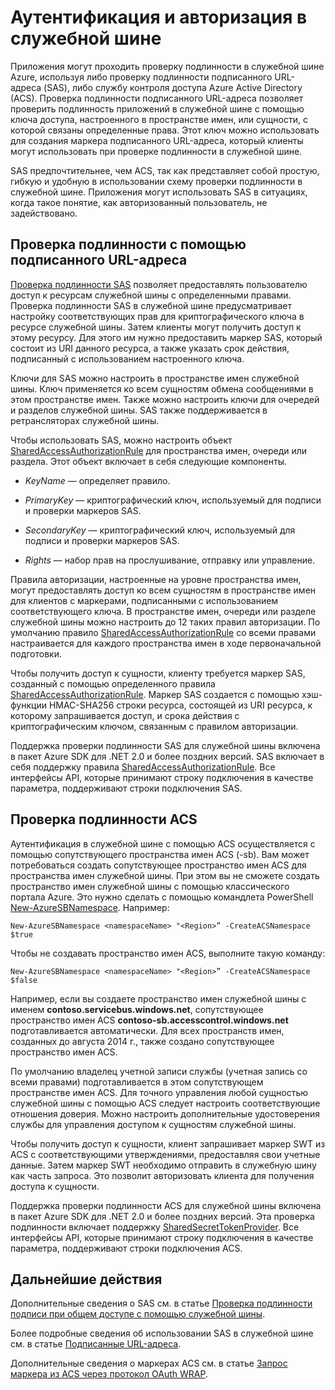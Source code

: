 <properties 
    pageTitle="Проверка подлинности и авторизация в служебной шин | Microsoft Azure"
    description="Общие сведения о проверке подлинности подписанного URL-адреса (SAS)."
    services="service-bus"
    documentationCenter="na"
    authors="sethmanheim"
    manager="timlt"
    editor="" />
<tags 
    ms.service="service-bus"
    ms.devlang="na"
    ms.topic="article"
    ms.tgt_pltfrm="na"
    ms.workload="na"
    ms.date="06/22/2016"
    ms.author="sethm" />

# Аутентификация и авторизация в служебной шине

Приложения могут проходить проверку подлинности в служебной шине Azure, используя либо проверку подлинности подписанного URL-адреса (SAS), либо службу контроля доступа Azure Active Directory (ACS). Проверка подлинности подписанного URL-адреса позволяет проверить подлинность приложений в служебной шине с помощью ключа доступа, настроенного в пространстве имен, или сущности, с которой связаны определенные права. Этот ключ можно использовать для создания маркера подписанного URL-адреса, который клиенты могут использовать при проверке подлинности в служебной шине.

SAS предпочтительнее, чем ACS, так как представляет собой простую, гибкую и удобную в использовании схему проверки подлинности в служебной шине. Приложения могут использовать SAS в ситуациях, когда такое понятие, как авторизованный пользователь, не задействовано.

## Проверка подлинности с помощью подписанного URL-адреса

[Проверка подлинности SAS](service-bus-sas-overview.md) позволяет предоставлять пользователю доступ к ресурсам служебной шины с определенными правами. Проверка подлинности SAS в служебной шине предусматривает настройку соответствующих прав для криптографического ключа в ресурсе служебной шины. Затем клиенты могут получить доступ к этому ресурсу. Для этого им нужно предоставить маркер SAS, который состоит из URI данного ресурса, а также указать срок действия, подписанный с использованием настроенного ключа.

Ключи для SAS можно настроить в пространстве имен служебной шины. Ключ применяется ко всем сущностям обмена сообщениями в этом пространстве имен. Также можно настроить ключи для очередей и разделов служебной шины. SAS также поддерживается в ретрансляторах служебной шины.

Чтобы использовать SAS, можно настроить объект [SharedAccessAuthorizationRule](https://msdn.microsoft.com/library/azure/microsoft.servicebus.messaging.sharedaccessauthorizationrule.aspx) для пространства имен, очереди или раздела. Этот объект включает в себя следующие компоненты.

- *KeyName* — определяет правило.

- *PrimaryKey* — криптографический ключ, используемый для подписи и проверки маркеров SAS.

- *SecondaryKey* — криптографический ключ, используемый для подписи и проверки маркеров SAS.

- *Rights* — набор прав на прослушивание, отправку или управление.

Правила авторизации, настроенные на уровне пространства имен, могут предоставлять доступ ко всем сущностям в пространстве имен для клиентов с маркерами, подписанными с использованием соответствующего ключа. В пространстве имен, очереди или разделе служебной шины можно настроить до 12 таких правил авторизации. По умолчанию правило [SharedAccessAuthorizationRule](https://msdn.microsoft.com/library/azure/microsoft.servicebus.messaging.sharedaccessauthorizationrule.aspx) со всеми правами настраивается для каждого пространства имен в ходе первоначальной подготовки.

Чтобы получить доступ к сущности, клиенту требуется маркер SAS, созданный с помощью определенного правила [SharedAccessAuthorizationRule](https://msdn.microsoft.com/library/azure/microsoft.servicebus.messaging.sharedaccessauthorizationrule.aspx). Маркер SAS создается с помощью хэш-функции HMAC-SHA256 строки ресурса, состоящей из URI ресурса, к которому запрашивается доступ, и срока действия с криптографическим ключом, связанным с правилом авторизации.

Поддержка проверки подлинности SAS для служебной шины включена в пакет Azure SDK для .NET 2.0 и более поздних версий. SAS включает в себя поддержку правила [SharedAccessAuthorizationRule](https://msdn.microsoft.com/library/azure/microsoft.servicebus.messaging.sharedaccessauthorizationrule.aspx). Все интерфейсы API, которые принимают строку подключения в качестве параметра, поддерживают строки подключения SAS.

## Проверка подлинности ACS

Аутентификация в служебной шине с помощью ACS осуществляется с помощью сопутствующего пространства имен ACS (-sb). Вам может потребоваться создать сопутствующее пространство имен ACS для пространства имен служебной шины. При этом вы не сможете создать пространство имен служебной шины с помощью классического портала Azure. Это нужно сделать с помощью командлета PowerShell [New-AzureSBNamespace](https://msdn.microsoft.com/library/azure/dn495165.aspx). Например:

```
New-AzureSBNamespace <namespaceName> "<Region>” -CreateACSNamespace $true
```

Чтобы не создавать пространство имен ACS, выполните такую команду:

```
New-AzureSBNamespace <namespaceName> "<Region>” -CreateACSNamespace $false
```

Например, если вы создаете пространство имен служебной шины с именем **contoso.servicebus.windows.net**, сопутствующее пространство имен ACS **contoso-sb.accesscontrol.windows.net** подготавливается автоматически. Для всех пространств имен, созданных до августа 2014 г., также создано сопутствующее пространство имен ACS.

По умолчанию владелец учетной записи службы (учетная запись со всеми правами) подготавливается в этом сопутствующем пространстве имен ACS. Для точного управления любой сущностью служебной шины с помощью ACS следует настроить соответствующие отношения доверия. Можно настроить дополнительные удостоверения службы для управления доступом к сущностям служебной шины.

Чтобы получить доступ к сущности, клиент запрашивает маркер SWT из ACS с соответствующими утверждениями, предоставляя свои учетные данные. Затем маркер SWT необходимо отправить в служебную шину как часть запроса. Это позволит авторизовать клиента для получения доступа к сущности.

Поддержка проверки подлинности ACS для служебной шины включена в пакет Azure SDK для .NET 2.0 и более поздних версий. Эта проверка подлинности включает поддержку [SharedSecretTokenProvider](https://msdn.microsoft.com/library/azure/microsoft.servicebus.sharedsecrettokenprovider.aspx). Все интерфейсы API, которые принимают строку подключения в качестве параметра, поддерживают строки подключения ACS.

## Дальнейшие действия

Дополнительные сведения о SAS см. в статье [Проверка подлинности подписи при общем доступе с помощью служебной шины](service-bus-shared-access-signature-authentication.md).

Более подробные сведения об использовании SAS в служебной шине см. в статье [Подписанные URL-адреса](service-bus-sas-overview.md).

Дополнительные сведения о маркерах ACS см. в статье [Запрос маркера из ACS через протокол OAuth WRAP](https://msdn.microsoft.com/library/hh674475.aspx).

<!---HONumber=AcomDC_0622_2016-->